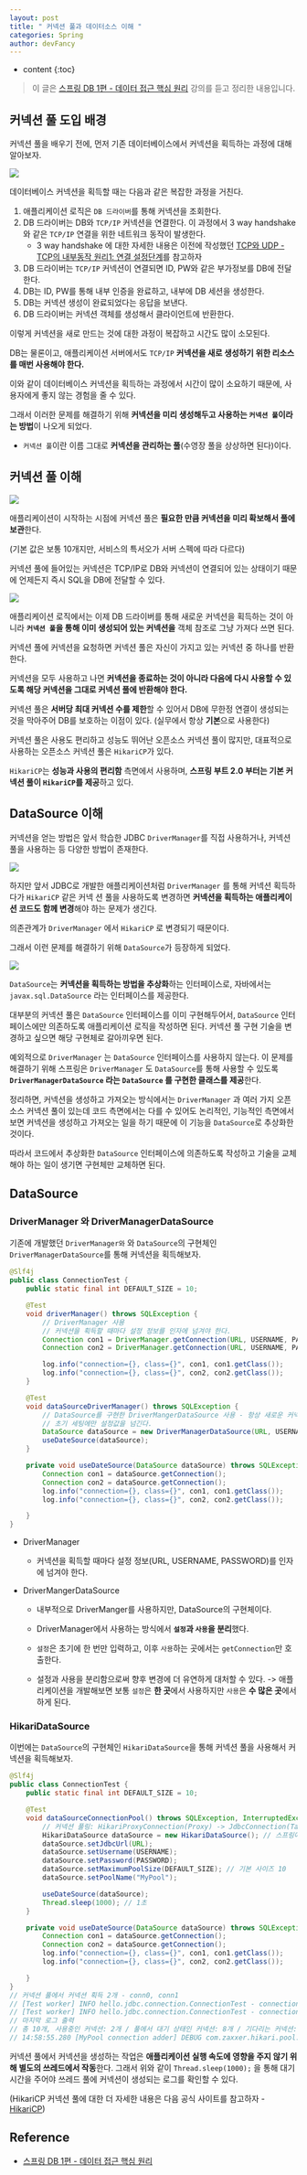 ```yaml
---
layout: post
title: " 커넥션 풀과 데이터소스 이해 "
categories: Spring
author: devFancy
---
```

* content
{:toc}

> 이 글은 [스프링 DB 1편 - 데이터 접근 핵심 원리](https://www.inflearn.com/course/스프링-db-1/dashboard) 강의를 듣고 정리한 내용입니다.

## 커넥션 풀 도입 배경

커넥션 풀을 배우기 전에, 먼저 기존 데이터베이스에서 커넥션을 획득하는 과정에 대해 알아보자.

![](/assets/img/spring/Spring-DB-ConnectionPool-DataSource-1.png)

데이터베이스 커넥션을 획득할 때는 다음과 같은 복잡한 과정을 거친다.

1. 애플리케이션 로직은 `DB 드라이버`를 통해 커넥션을 조회한다.
2. DB 드라이버는 DB와 `TCP/IP` 커넥션을 연결한다. 이 과정에서 3 way handshake와 같은 `TCP/IP` 연결을 위한 네트워크 동작이 발생한다.
    * 3 way handshake 에 대한 자세한 내용은 이전에 작성했던 [TCP와 UDP - TCP의 내부동작 원리1: 연결 설정단계](https://devfancy.github.io/Network-Tcp-And-Udp/)를 참고하자
3. DB 드라이버는 `TCP/IP` 커넥션이 연결되면 ID, PW와 같은 부가정보를 DB에 전달한다.
4. DB는 ID, PW를 통해 내부 인증을 완료하고, 내부에 DB 세션을 생성한다.
5. DB는 커넥션 생성이 완료되었다는 응답을 보낸다.
6. DB 드라이버는 커넥션 객체를 생성해서 클라이언트에 반환한다.

이렇게 커넥션을 새로 만드는 것에 대한 과정이 복잡하고 시간도 많이 소모된다.

DB는 물론이고, 애플리케이션 서버에서도 `TCP/IP`  **커넥션을 새로 생성하기 위한 리소스를 매번 사용해야 한다.**

이와 같이 데이터베이스 커넥션을 획득하는 과정에서 시간이 많이 소요하기 때문에, 사용자에게 좋지 않는 경험을 줄 수 있다.

그래서 이러한 문제를 해결하기 위해 **커넥션을 미리 생성해두고 사용하는 `커넥션 풀`이라는 방법**이 나오게 되었다.

* `커넥션 풀`이란 이름 그대로 **커넥션을 관리하는 풀**(수영장 풀을 상상하면 된다)이다.

## 커넥션 풀 이해

![](/assets/img/spring/Spring-DB-ConnectionPool-DataSource-2.png)

애플리케이션이 시작하는 시점에 커넥션 풀은 **필요한 만큼 커넥션을 미리 확보해서 풀에 보관**한다.

(기본 값은 보통 10개지만, 서비스의 특서오가 서버 스펙에 따라 다르다)

커넥션 풀에 들어있는 커넥션은 TCP/IP로 DB와 커넥션이 연결되어 있는 상태이기 때문에 언제든지 즉시 SQL을 DB에 전달할 수 있다.

![](/assets/img/spring/Spring-DB-ConnectionPool-DataSource-3.png)

애플리케이션 로직에서는 이제 DB 드라이버를 통해 새로운 커넥션을 획득하는 것이 아니라 **`커넥션 풀`을 통해 이미 생성되어 있는 커넥션을** 객체 참조로 그냥 가져다 쓰면 된다.

커넥션 풀에 커넥션을 요청하면 커넥션 풀은 자신이 가지고 있는 커넥션 중 하나를 반환한다.

커넥션을 모두 사용하고 나면 **커넥션을 종료하는 것이 아니라 다음에 다시 사용할 수 있도록 해당 커넥션을 그대로 커넥션 풀에 반환해야 한다.**

커넥션 풀은 **서버당 최대 커넥션 수를 제한**할 수 있어서 DB에 무한정 연결이 생성되는 것을 막아주어 DB를 보호하는 이점이 있다. (실무에서 항상 **기본**으로 사용한다)

커넥션 풀은 사용도 편리하고 성능도 뛰어난 오픈소스 커넥션 풀이 많지만, 대표적으로 사용하는 오픈소스 커넥션 풀은 `HikariCP`가 있다.

`HikariCP`는 **성능과 사용의 편리함** 측면에서 사용하며, **스프링 부트 2.0 부터는 기본 커넥션 풀이 `HikariCP`를 제공**하고 있다.

## DataSource 이해

커넥션을 얻는 방법은 앞서 학습한 JDBC `DriverManager`를 직접 사용하거나, 커넥션 풀을 사용하는 등 다양한 방법이 존재한다.

![](/assets/img/spring/Spring-DB-ConnectionPool-DataSource-4.png)

하지만 앞서 JDBC로 개발한 애플리케이션처럼 `DriverManager` 를 통해 커넥션 획득하다가 `HikariCP` 같은 커넥 션 풀을 사용하도록 변경하면 **커넥션을 획득하는 애플리케이션 코드도 함께 변경**해야 하는 문제가 생긴다.

의존관계가 `DriverManager` 에서 `HikariCP` 로 변경되기 때문이다.

그래서 이런 문제를 해결하기 위해 `DataSource`가 등장하게 되었다.

![](/assets/img/spring/Spring-DB-ConnectionPool-DataSource-5.png)

`DataSource`는 **커넥션을 획득하는 방법을 추상화**하는 인터페이스로, 자바에서는 `javax.sql.DataSource` 라는 인터페이스를 제공한다.

대부분의 커넥션 풀은 `DataSource` 인터페이스를 이미 구현해두어서, `DataSource` 인터페이스에만 의존하도록 애플리케이션 로직을 작성하면 된다.
커넥션 풀 구현 기술을 변경하고 싶으면 해당 구현체로 갈아끼우면 된다.

예외적으로 `DriverManager` 는 `DataSource` 인터페이스를 사용하지 않는다. 
이 문제를 해결하기 위해 스프링은 `DriverManager` 도 `DataSource`를 통해 사용할 수 있도록 **`DriverManagerDataSource` 라는 `DataSource` 를 구현한 클래스를 제공**한다.

정리하면, 커넥션을 생성하고 가져오는 방식에서는 `DriverManager` 과 여러 가지 오픈소스 커넥션 풀이 있는데 
코드 측면에서는 다를 수 있어도 논리적인, 기능적인 측면에서 보면 커넥션을 생성하고 가져오는 일을 하기 때문에
이 기능을 `DataSource`로 추상화한 것이다.

따라서 코드에서 추상화한 `DataSource` 인터페이스에 의존하도록 작성하고 기술을 교체해야 하는 일이 생기면 구현체만 교체하면 된다.

## DataSource

### DriverManager 와 DriverManagerDataSource

기존에 개발했던 `DriverManager와` 와 `DataSource`의 구현체인 `DriverManagerDataSource`를 통해 커넥션을 획득해보자.

```java
@Slf4j
public class ConnectionTest {
    public static final int DEFAULT_SIZE = 10;

    @Test
    void driverManager() throws SQLException {
        // DriverManager 사용
        // 커넥션을 획득할 때마다 설정 정보를 인자에 넘겨야 한다.
        Connection con1 = DriverManager.getConnection(URL, USERNAME, PASSWORD);
        Connection con2 = DriverManager.getConnection(URL, USERNAME, PASSWORD);

        log.info("connection={}, class={}", con1, con1.getClass());
        log.info("connection={}, class={}", con2, con2.getClass());
    }

    @Test
    void dataSourceDriverManager() throws SQLException {
        // DataSource를 구현한 DriverMangerDataSource 사용 - 항상 새로운 커넥션을 획득
        // 초기 세팅에만 설정값을 넘긴다.
        DataSource dataSource = new DriverManagerDataSource(URL, USERNAME, PASSWORD);// 스프링에서 제공
        useDateSource(dataSource);
    }

    private void useDateSource(DataSource dataSource) throws SQLException {
        Connection con1 = dataSource.getConnection();
        Connection con2 = dataSource.getConnection();
        log.info("connection={}, class={}", con1, con1.getClass());
        log.info("connection={}, class={}", con2, con2.getClass());

    }
}
```

* DriverManager

   * 커넥션을 획득할 때마다 설정 정보(URL, USERNAME, PASSWORD)를 인자에 넘겨야 한다.

* DriverMangerDataSource

   * 내부적으로 DriverManger를 사용하지만, DataSource의 구현체이다.

   * DriverManager에서 사용하는 방식에서 **`설정`과 `사용`을 분리**했다.

   * `설정`은 초기에 한 번만 입력하고, 이후 `사용`하는 곳에서는 `getConnection`만 호출한다.

   * 설정과 사용을 분리함으로써 향후 변경에 더 유연하게 대처할 수 있다. -> 애플리케이션을 개발해보면 보통 `설정`은 **한 곳**에서 사용하지만 `사용`은 **수 많은 곳**에서 하게 된다.

### HikariDataSource

이번에는 `DataSource`의 구현체인 `HikariDataSource`을 통해 커넥션 풀을 사용해서 커넥션을 획득해보자.

```java
@Slf4j
public class ConnectionTest {
    public static final int DEFAULT_SIZE = 10;

    @Test
    void dataSourceConnectionPool() throws SQLException, InterruptedException {
        // 커넥션 풀링: HikariProxyConnection(Proxy) -> JdbcConnection(Target)
        HikariDataSource dataSource = new HikariDataSource(); // 스프링에서 jdbc를 사용하면 자동으로 import 됨
        dataSource.setJdbcUrl(URL);
        dataSource.setUsername(USERNAME);
        dataSource.setPassword(PASSWORD);
        dataSource.setMaximumPoolSize(DEFAULT_SIZE); // 기본 사이즈 10
        dataSource.setPoolName("MyPool");

        useDateSource(dataSource);
        Thread.sleep(1000); // 1초
    }

    private void useDateSource(DataSource dataSource) throws SQLException {
        Connection con1 = dataSource.getConnection();
        Connection con2 = dataSource.getConnection();
        log.info("connection={}, class={}", con1, con1.getClass());
        log.info("connection={}, class={}", con2, con2.getClass());

    }
}
// 커넥션 풀에서 커넥션 획득 2개 - conn0, conn1
// [Test worker] INFO hello.jdbc.connection.ConnectionTest - connection=HikariProxyConnection@1489193907 wrapping conn0: url=jdbc:h2:tcp://localhost/~/test user=SA, class=class com.zaxxer.hikari.pool.HikariProxyConnection
// [Test worker] INFO hello.jdbc.connection.ConnectionTest - connection=HikariProxyConnection@1453606810 wrapping conn1: url=jdbc:h2:tcp://localhost/~/test user=SA, class=class com.zaxxer.hikari.pool.HikariProxyConnection
// 마지막 로그 출력
// 총 10개, 사용중인 커넥션: 2개 / 풀에서 대기 상태인 커넥션: 8개 / 기다리는 커넥션: 0개
// 14:58:55.280 [MyPool connection adder] DEBUG com.zaxxer.hikari.pool.HikariPool - MyPool - After adding stats (total=10, active=2, idle=8, waiting=0)
```

커넥션 풀에서 커넥션을 생성하는 작업은 **애플리케이션 실행 속도에 영향을 주지 않기 위해 별도의 쓰레드에서 작동**한다.
그래서 위와 같이 `Thread.sleep(1000);` 을 통해 대기 시간을 주어야 쓰레드 풀에 커넥션이 생성되는 로그를 확인할 수 있다.

(HikariCP 커넥션 풀에 대한 더 자세한 내용은 다음 공식 사이트를 참고하자 - [HikariCP](https://github.com/brettwooldridge/HikariCP))

## Reference

* [스프링 DB 1편 - 데이터 접근 핵심 원리](https://www.inflearn.com/course/스프링-db-1/dashboard)